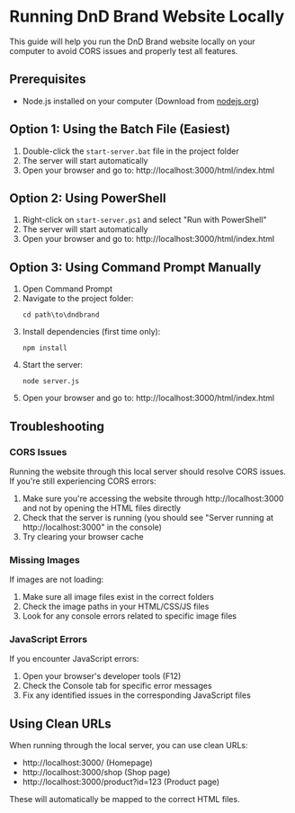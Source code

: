 # Running DnD Brand Website Locally

This guide will help you run the DnD Brand website locally on your computer to avoid CORS issues and properly test all features.

## Prerequisites

- Node.js installed on your computer (Download from [nodejs.org](https://nodejs.org/))

## Option 1: Using the Batch File (Easiest)

1. Double-click the `start-server.bat` file in the project folder
2. The server will start automatically
3. Open your browser and go to: http://localhost:3000/html/index.html

## Option 2: Using PowerShell

1. Right-click on `start-server.ps1` and select "Run with PowerShell"
2. The server will start automatically
3. Open your browser and go to: http://localhost:3000/html/index.html

## Option 3: Using Command Prompt Manually

1. Open Command Prompt
2. Navigate to the project folder:
   ```
   cd path\to\dndbrand
   ```
3. Install dependencies (first time only):
   ```
   npm install
   ```
4. Start the server:
   ```
   node server.js
   ```
5. Open your browser and go to: http://localhost:3000/html/index.html

## Troubleshooting

### CORS Issues
Running the website through this local server should resolve CORS issues. If you're still experiencing CORS errors:

1. Make sure you're accessing the website through http://localhost:3000 and not by opening the HTML files directly
2. Check that the server is running (you should see "Server running at http://localhost:3000" in the console)
3. Try clearing your browser cache

### Missing Images
If images are not loading:

1. Make sure all image files exist in the correct folders
2. Check the image paths in your HTML/CSS/JS files
3. Look for any console errors related to specific image files

### JavaScript Errors
If you encounter JavaScript errors:

1. Open your browser's developer tools (F12)
2. Check the Console tab for specific error messages
3. Fix any identified issues in the corresponding JavaScript files

## Using Clean URLs

When running through the local server, you can use clean URLs:

- http://localhost:3000/ (Homepage)
- http://localhost:3000/shop (Shop page)
- http://localhost:3000/product?id=123 (Product page)

These will automatically be mapped to the correct HTML files. 